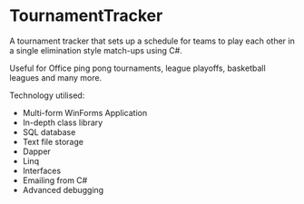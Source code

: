 # TournamentTracker

A tournament tracker that sets up a schedule for teams to play each other in a single elimination style match-ups using C#.

Useful for Office ping pong tournaments, league playoffs, basketball leagues and many more.

Technology utilised:
* Multi-form WinForms Application
* In-depth class library
* SQL database
* Text file storage
* Dapper
* Linq
* Interfaces
* Emailing from C#
* Advanced debugging
